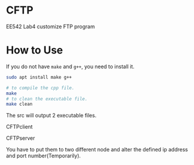 # CFTP
EE542 Lab4 customize FTP program

# How to Use

If you do not have `make` and `g++`, you need to install it.
```bash
sudo apt install make g++
```

```bash
# to compile the cpp file.
make 
# to clean the executable file.
make clean
```

The src will output 2 executable files.

CFTPclient

CFTPserver

You have to put them to two different node and alter the defined ip address and port number(Temporarily).